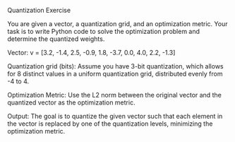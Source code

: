 Quantization Exercise

You are given a vector, a quantization grid, and an optimization metric. Your task is to write Python code to solve the optimization problem and determine the quantized weights.

Vector: v = [3.2, -1.4, 2.5, -0.9, 1.8, -3.7, 0.0, 4.0, 2.2, -1.3]

Quantization grid (bits): Assume you have 3-bit quantization, which allows for 8 distinct values in a uniform quantization grid, distributed evenly from -4 to 4.

Optimization Metric: Use the L2 norm between the original vector and the quantized vector as the optimization metric.

Output: The goal is to quantize the given vector such that each element in the vector is replaced by one of the quantization levels, minimizing the optimization metric.
